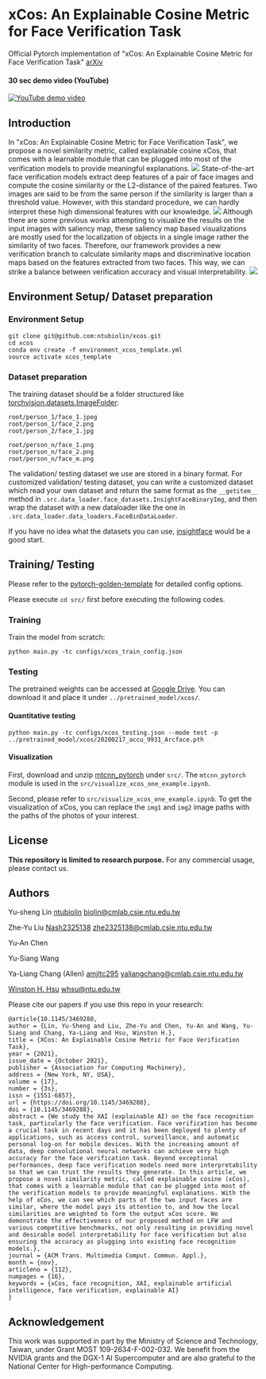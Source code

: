 # xCos: An Explainable Cosine Metric for Face Verification Task

Official Pytorch implementation of "xCos: An Explainable Cosine Metric for Face Verification Task" [arXiv](https://arxiv.org/abs/2003.05383)

#### 30 sec demo video (YouTube)
[![YouTube demo video](https://i.imgur.com/dlV49X6.png)](https://www.youtube.com/watch?v=lFIW_w0y08A&feature=emb_logo)

## Introduction
In "xCos: An Explainable Cosine Metric for Face Verification Task", we propose a novel similarity metric, called explainable cosine xCos, that comes with a learnable module that can be plugged into most of the verification models to provide meaningful explanations.
<img src='./doc/idea.png'>
State-of-the-art face verification models extract deep features of a pair of face images and compute the cosine similarity or the L2-distance of the paired features. Two images are said to be from the same person if the similarity is larger than a threshold value. However, with this standard procedure, we can hardly interpret these high dimensional features with our knowledge.
<img src='./doc/compare_xcos_with_grad_cam.png'>
Although there are some previous works attempting to visualize the results on the input images with saliency map, these saliency map based visualizations are mostly used for the localization of objects in a single image rather the similarity of two faces. Therefore, our framework provides a new verification branch to calculate similarity maps and discriminative location maps based on the features extracted from two faces. This way, we can strike a balance between verification accuracy and visual interpretability.
<img src='./doc/architecture.png'>

## Environment Setup/ Dataset preparation
### Environment Setup
```
git clone git@github.com:ntubiolin/xcos.git
cd xcos
conda env create -f environment_xcos_template.yml
source activate xcos_template
```
### Dataset preparation
The training dataset should be a folder structured like [torchvision.datasets.ImageFolder](https://pytorch.org/docs/stable/torchvision/datasets.html#imagefolder):
```
root/person_1/face_1.jpeg
root/person_1/face_2.png
root/person_2/face_1.jpg

root/person_n/face_1.png
root/person_n/face_2.png
root/person_n/face_m.png
```

The validation/ testing dataset we use are stored in a binary format. For customized validation/ testing dataset, you can write a customized dataset which read your own dataset and return the same format as the `__getitem__` method in `.src.data_loader.face_datasets.InsightFaceBinaryImg`, and then wrap the dataset with a new dataloader like the one in `.src.data_loader.data_loaders.FaceBinDataLoader`.

If you have no idea what the datasets you can use, [insightface](https://github.com/deepinsight/insightface) would be a good start.

## Training/ Testing
Please refer to the [pytorch-golden-template](https://github.com/amjltc295/pytorch-golden-template) for detailed config options.

Please execute `cd src/` first before executing the following codes.
### Training
Train the model from scratch:
```
python main.py -tc configs/xcos_train_config.json
```

### Testing
The pretrained weights can be accessed at [Google Drive](https://drive.google.com/file/d/1g5QnCATkoWZ1WXV1NZW6DbYqRPLx-ndo/view?usp=sharing). You can download it and place it under `../pretrained_model/xcos/`.
#### Quantitative testing
```
python main.py -tc configs/xcos_testing.json --mode test -p ../pretrained_model/xcos/20200217_accu_9931_Arcface.pth
```
#### Visualization
First, download and unzip [mtcnn_pytorch](https://drive.google.com/file/d/1d948kXxnc0RJv19v0ZK_zCqt7RpgXeis/view?usp=sharing) under `src/`. The `mtcnn_pytorch` module is used in the `src/visualize_xcos_one_example.ipynb`.

Second, please refer to `src/visualize_xcos_one_example.ipynb`. To get the visualization of xCos, you can replace the `img1` and `img2` image paths with the paths of the photos of your interest.

## License
**This repository is limited to research purpose.** For any commercial usage, please contact us.

## Authors
Yu-sheng Lin [ntubiolin](https://github.com/ntubiolin) biolin@cmlab.csie.ntu.edu.tw

Zhe-Yu Liu [Nash2325138](https://github.com/Nash2325138) zhe2325138@cmlab.csie.ntu.edu.tw

Yu-An Chen

Yu-Siang Wang

Ya-Liang Chang (Allen) [amjltc295](https://github.com/amjltc295/) yaliangchang@cmlab.csie.ntu.edu.tw

[Winston H. Hsu](https://winstonhsu.info/) whsu@ntu.edu.tw

Please cite our papers if you use this repo in your research:
```
@article{10.1145/3469288,
author = {Lin, Yu-Sheng and Liu, Zhe-Yu and Chen, Yu-An and Wang, Yu-Siang and Chang, Ya-Liang and Hsu, Winston H.},
title = {XCos: An Explainable Cosine Metric for Face Verification Task},
year = {2021},
issue_date = {October 2021},
publisher = {Association for Computing Machinery},
address = {New York, NY, USA},
volume = {17},
number = {3s},
issn = {1551-6857},
url = {https://doi.org/10.1145/3469288},
doi = {10.1145/3469288},
abstract = {We study the XAI (explainable AI) on the face recognition task, particularly the face verification. Face verification has become a crucial task in recent days and it has been deployed to plenty of applications, such as access control, surveillance, and automatic personal log-on for mobile devices. With the increasing amount of data, deep convolutional neural networks can achieve very high accuracy for the face verification task. Beyond exceptional performances, deep face verification models need more interpretability so that we can trust the results they generate. In this article, we propose a novel similarity metric, called explainable cosine (xCos), that comes with a learnable module that can be plugged into most of the verification models to provide meaningful explanations. With the help of xCos, we can see which parts of the two input faces are similar, where the model pays its attention to, and how the local similarities are weighted to form the output xCos score. We demonstrate the effectiveness of our proposed method on LFW and various competitive benchmarks, not only resulting in providing novel and desirable model interpretability for face verification but also ensuring the accuracy as plugging into existing face recognition models.},
journal = {ACM Trans. Multimedia Comput. Commun. Appl.},
month = {nov},
articleno = {112},
numpages = {16},
keywords = {xCos, face recognition, XAI, explainable artificial intelligence, face verification, explainable AI}
}
```
## Acknowledgement
This work was supported in part by the Ministry of Science and Technology, Taiwan, under Grant MOST 109-2634-F-002-032. We benefit from the NVIDIA grants and the DGX-1 AI Supercomputer and are also grateful to the National Center for High-performance Computing.
